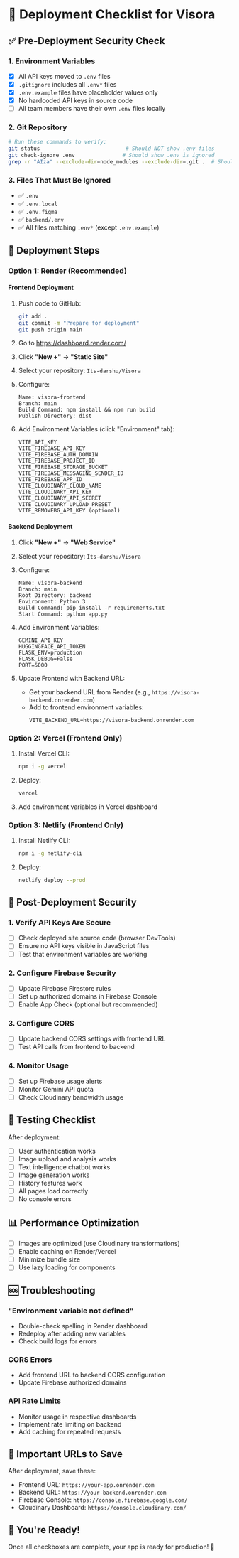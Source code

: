 # 🚀 Deployment Checklist for Visora

## ✅ Pre-Deployment Security Check

### 1. Environment Variables
- [x] All API keys moved to `.env` files
- [x] `.gitignore` includes all `.env*` files
- [x] `.env.example` files have placeholder values only
- [x] No hardcoded API keys in source code
- [ ] All team members have their own `.env` files locally

### 2. Git Repository
```bash
# Run these commands to verify:
git status                           # Should NOT show .env files
git check-ignore .env               # Should show .env is ignored
grep -r "AIza" --exclude-dir=node_modules --exclude-dir=.git .  # Should only find in .env.example
```

### 3. Files That Must Be Ignored
- ✅ `.env`
- ✅ `.env.local`
- ✅ `.env.figma`
- ✅ `backend/.env`
- ✅ All files matching `.env*` (except `.env.example`)

## 🎯 Deployment Steps

### Option 1: Render (Recommended)

#### Frontend Deployment
1. Push code to GitHub:
   ```bash
   git add .
   git commit -m "Prepare for deployment"
   git push origin main
   ```

2. Go to https://dashboard.render.com/
3. Click **"New +"** → **"Static Site"**
4. Select your repository: `Its-darshu/Visora`
5. Configure:
   ```
   Name: visora-frontend
   Branch: main
   Build Command: npm install && npm run build
   Publish Directory: dist
   ```

6. Add Environment Variables (click "Environment" tab):
   ```
   VITE_API_KEY
   VITE_FIREBASE_API_KEY
   VITE_FIREBASE_AUTH_DOMAIN
   VITE_FIREBASE_PROJECT_ID
   VITE_FIREBASE_STORAGE_BUCKET
   VITE_FIREBASE_MESSAGING_SENDER_ID
   VITE_FIREBASE_APP_ID
   VITE_CLOUDINARY_CLOUD_NAME
   VITE_CLOUDINARY_API_KEY
   VITE_CLOUDINARY_API_SECRET
   VITE_CLOUDINARY_UPLOAD_PRESET
   VITE_REMOVEBG_API_KEY (optional)
   ```

#### Backend Deployment
1. Click **"New +"** → **"Web Service"**
2. Select your repository: `Its-darshu/Visora`
3. Configure:
   ```
   Name: visora-backend
   Branch: main
   Root Directory: backend
   Environment: Python 3
   Build Command: pip install -r requirements.txt
   Start Command: python app.py
   ```

4. Add Environment Variables:
   ```
   GEMINI_API_KEY
   HUGGINGFACE_API_TOKEN
   FLASK_ENV=production
   FLASK_DEBUG=False
   PORT=5000
   ```

5. Update Frontend with Backend URL:
   - Get your backend URL from Render (e.g., `https://visora-backend.onrender.com`)
   - Add to frontend environment variables:
     ```
     VITE_BACKEND_URL=https://visora-backend.onrender.com
     ```

### Option 2: Vercel (Frontend Only)

1. Install Vercel CLI:
   ```bash
   npm i -g vercel
   ```

2. Deploy:
   ```bash
   vercel
   ```

3. Add environment variables in Vercel dashboard

### Option 3: Netlify (Frontend Only)

1. Install Netlify CLI:
   ```bash
   npm i -g netlify-cli
   ```

2. Deploy:
   ```bash
   netlify deploy --prod
   ```

## 🔐 Post-Deployment Security

### 1. Verify API Keys Are Secure
- [ ] Check deployed site source code (browser DevTools)
- [ ] Ensure no API keys visible in JavaScript files
- [ ] Test that environment variables are working

### 2. Configure Firebase Security
- [ ] Update Firebase Firestore rules
- [ ] Set up authorized domains in Firebase Console
- [ ] Enable App Check (optional but recommended)

### 3. Configure CORS
- [ ] Update backend CORS settings with frontend URL
- [ ] Test API calls from frontend to backend

### 4. Monitor Usage
- [ ] Set up Firebase usage alerts
- [ ] Monitor Gemini API quota
- [ ] Check Cloudinary bandwidth usage

## 🧪 Testing Checklist

After deployment:
- [ ] User authentication works
- [ ] Image upload and analysis works
- [ ] Text intelligence chatbot works
- [ ] Image generation works
- [ ] History features work
- [ ] All pages load correctly
- [ ] No console errors

## 📊 Performance Optimization

- [ ] Images are optimized (use Cloudinary transformations)
- [ ] Enable caching on Render/Vercel
- [ ] Minimize bundle size
- [ ] Use lazy loading for components

## 🆘 Troubleshooting

### "Environment variable not defined"
- Double-check spelling in Render dashboard
- Redeploy after adding new variables
- Check build logs for errors

### CORS Errors
- Add frontend URL to backend CORS configuration
- Update Firebase authorized domains

### API Rate Limits
- Monitor usage in respective dashboards
- Implement rate limiting on backend
- Add caching for repeated requests

## 📝 Important URLs to Save

After deployment, save these:
- Frontend URL: `https://your-app.onrender.com`
- Backend URL: `https://your-backend.onrender.com`
- Firebase Console: `https://console.firebase.google.com/`
- Cloudinary Dashboard: `https://console.cloudinary.com/`

## 🎉 You're Ready!

Once all checkboxes are complete, your app is ready for production! 🚀
